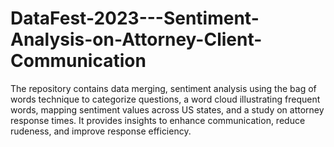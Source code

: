 # DataFest-2023---Sentiment-Analysis-on-Attorney-Client-Communication
The repository contains data merging, sentiment analysis using the bag of words technique to categorize questions, a word cloud illustrating frequent words, mapping sentiment values across US states, and a study on attorney response times. It provides insights to enhance communication, reduce rudeness, and improve response efficiency.
